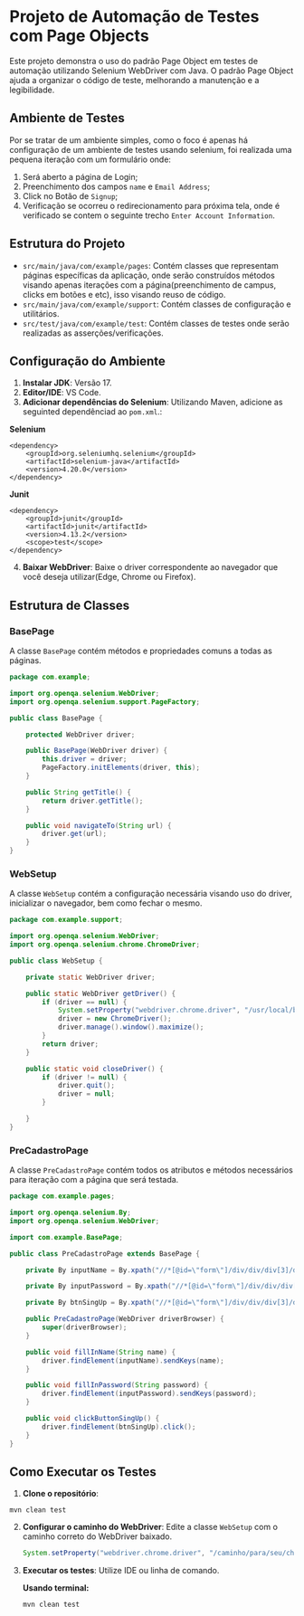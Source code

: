 # Projeto de Automação de Testes com Page Objects

Este projeto demonstra o uso do padrão Page Object em testes de automação utilizando Selenium WebDriver com Java. O padrão Page Object ajuda a organizar o código de teste, melhorando a manutenção e a legibilidade.

## Ambiente de Testes
Por se tratar de um ambiente simples, como o foco é apenas há configuração de um ambiente de testes usando selenium, foi realizada uma pequena iteração com um formulário onde:
1. Será aberto a página de Login;
2. Preenchimento dos campos `name` e `Email Address`;
3. Click no Botão de `Signup`;
4. Verificação se ocorreu o redirecionamento para próxima tela, onde é verificado se contem o seguinte trecho `Enter Account Information`.
## Estrutura do Projeto

- `src/main/java/com/example/pages`: Contém classes que representam páginas específicas da aplicação, onde serão construídos métodos visando apenas iterações com a página(preenchimento de campus, clicks em botões e etc), isso visando reuso de código.
- `src/main/java/com/example/support`: Contém classes de configuração e utilitários.
- `src/test/java/com/example/test`: Contém classes de testes onde serão realizadas as asserções/verificações.

## Configuração do Ambiente

1. **Instalar JDK**: Versão 17.
2. **Editor/IDE**: VS Code.
3. **Adicionar dependências do Selenium**: Utilizando Maven, adicione as seguinted dependênciad ao `pom.xml`.:

**Selenium**
```
<dependency>
    <groupId>org.seleniumhq.selenium</groupId>
    <artifactId>selenium-java</artifactId>
    <version>4.20.0</version>
</dependency>

```
**Junit**
```
<dependency>
    <groupId>junit</groupId>
    <artifactId>junit</artifactId>
    <version>4.13.2</version>
    <scope>test</scope>
</dependency>
```
4. **Baixar WebDriver**: Baixe o driver correspondente ao navegador que você deseja utilizar(Edge, Chrome ou Firefox).
    
## Estrutura de Classes

### BasePage

A classe `BasePage` contém métodos e propriedades comuns a todas as páginas.
```java
package com.example;

import org.openqa.selenium.WebDriver;
import org.openqa.selenium.support.PageFactory;

public class BasePage {

    protected WebDriver driver;

    public BasePage(WebDriver driver) {
        this.driver = driver;
        PageFactory.initElements(driver, this);
    }

    public String getTitle() {
        return driver.getTitle();
    }

    public void navigateTo(String url) {
        driver.get(url);
    }
}
```
### WebSetup
A classe `WebSetup` contém a configuração necessária visando uso do driver, inicializar o navegador, bem como fechar o mesmo.
```java
package com.example.support;

import org.openqa.selenium.WebDriver;
import org.openqa.selenium.chrome.ChromeDriver;

public class WebSetup {

    private static WebDriver driver;

    public static WebDriver getDriver() {
        if (driver == null) {
            System.setProperty("webdriver.chrome.driver", "/usr/local/bin/chromedriver");
            driver = new ChromeDriver();
            driver.manage().window().maximize();
        }
        return driver;
    }

    public static void closeDriver() {
        if (driver != null) {
            driver.quit();
            driver = null;
        }

    }
}
```


### PreCadastroPage
A classe `PreCadastroPage` contém todos os atributos e métodos necessários para iteração com a página que será testada.
```java
package com.example.pages;

import org.openqa.selenium.By;
import org.openqa.selenium.WebDriver;

import com.example.BasePage;

public class PreCadastroPage extends BasePage {

    private By inputName = By.xpath("//*[@id=\"form\"]/div/div/div[3]/div/form/input[2]");

    private By inputPassword = By.xpath("//*[@id=\"form\"]/div/div/div[3]/div/form/input[3]");

    private By btnSingUp = By.xpath("//*[@id=\"form\"]/div/div/div[3]/div/form/button");

    public PreCadastroPage(WebDriver driverBrowser) {
        super(driverBrowser);
    }

    public void fillInName(String name) {
        driver.findElement(inputName).sendKeys(name);
    }

    public void fillInPassword(String password) {
        driver.findElement(inputPassword).sendKeys(password);
    }

    public void clickButtonSingUp() {
        driver.findElement(btnSingUp).click();
    }
}
```

## Como Executar os Testes

1. **Clone o repositório**:
```
mvn clean test
```
2. **Configurar o caminho do WebDriver**: Edite a classe `WebSetup` com o caminho correto do WebDriver baixado.
    ```java
    System.setProperty("webdriver.chrome.driver", "/caminho/para/seu/chromedriver");
    ```

3. **Executar os testes**: Utilize IDE ou linha de comando. 

    **Usando terminal:**

       mvn clean test
